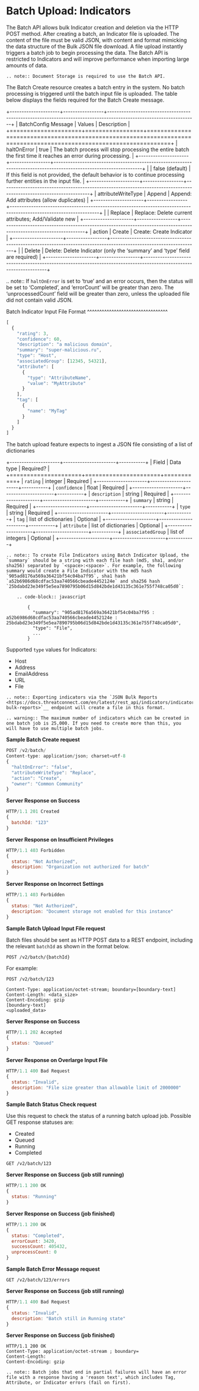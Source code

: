 # Batch Upload: Indicators

The Batch API allows bulk Indicator creation and deletion via the HTTP
POST method. After creating a batch, an Indicator file is uploaded. The
content of the file must be valid JSON, with content and format
mimicking the data structure of the Bulk JSON file download. A file
upload instantly triggers a batch job to begin processing the data. The
Batch API is restricted to Indicators and will improve performance when
importing large amounts of data.

```eval_rst
.. note:: Document Storage is required to use the Batch API.
```

The Batch Create resource creates a batch entry in the system. No batch processing is triggered until the batch input file is uploaded. The table below displays the fields required for the Batch Create message.

+---------------------+-----------------+-------------------------------------------------------------------------------------------------------------------+
| BatchConfig Message | Values          | Description                                                                                                       |
+=====================+=================+===================================================================================================================+
| haltOnError         | true            | The batch process will stop processing the entire batch the first time it reaches an error during processing.     |
+---------------------+-----------------+-------------------------------------------------------------------------------------------------------------------+
|                     | false (default) | If this field is not provided, the default behavior is to continue processing further entities in the input file. |
+---------------------+-----------------+-------------------------------------------------------------------------------------------------------------------+
| attributeWriteType  | Append          | Append: Add attributes (allow duplicates)                                                                         |
+---------------------+-----------------+-------------------------------------------------------------------------------------------------------------------+
|                     | Replace         | Replace: Delete current attributes; Add/Validate new                                                              |
+---------------------+-----------------+-------------------------------------------------------------------------------------------------------------------+
| action              | Create          | Create: Create Indicator                                                                                          |
+---------------------+-----------------+-------------------------------------------------------------------------------------------------------------------+
|                     | Delete          | Delete: Delete Indicator (only the ‘summary’ and ‘type’ field are required)                                       |
+---------------------+-----------------+-------------------------------------------------------------------------------------------------------------------+

.. note:: If `haltOnError` is set to ‘true’ and an error occurs, then the status will be set to ‘Completed’, and ‘errorCount’ will be greater than zero. The ‘unprocessedCount’ field will be greater than zero, unless the uploaded file did not contain valid JSON.

Batch Indicator Input File Format
^^^^^^^^^^^^^^^^^^^^^^^^^^^^^^^^^

```javascript
[
  {
    "rating": 3,
    "confidence": 60,
    "description": "a malicious domain",
    "summary": "super-malicious.ru",
    "type": "Host",
    "associatedGroup": [12345, 54321],
    "attribute": [
      {
        "type": "AttributeName",
        "value": "MyAttribute"
      }
    ],
    "tag": [
      {
        "name": "MyTag"
      }
    ]
  }
]
```

The batch upload feature expects to ingest a JSON file consisting of a
list of dictionaries

+---------------------+----------------------+-----------+
| Field               | Data type            | Required? |
+=====================+======================+===========+
| `rating`          | integer              | Required  |
+---------------------+----------------------+-----------+
| `confidence`      | float                | Required  |
+---------------------+----------------------+-----------+
| `description`     | string               | Required  |
+---------------------+----------------------+-----------+
| `summary`         | string               | Required  |
+---------------------+----------------------+-----------+
| `type`            | string               | Required  |
+---------------------+----------------------+-----------+
| `tag`             | list of dictionaries | Optional  |
+---------------------+----------------------+-----------+
| `attribute`       | list of dictionaries | Optional  |
+---------------------+----------------------+-----------+
| `associatedGroup` | list of integers     | Optional  |
+---------------------+----------------------+-----------+

```eval_rst
.. note:: To create File Indicators using Batch Indicator Upload, the `summary` should be a string with each file hash (md5, sha1, and/or sha256) separated by `<space>:<space>`. For example, the following summary would create a File Indicator with the md5 hash `905ad8176a569a36421bf54c04ba7f95`, sha1 hash `a52b6986d68cdfac53aa740566cbeade4452124e` and sha256 hash `25bdabd23e349f5e5ea7890795b06d15d842bde1d43135c361e755f748ca05d0`:

    .. code-block:: javascript
    
        {
          "summary": "905ad8176a569a36421bf54c04ba7f95 : a52b6986d68cdfac53aa740566cbeade4452124e : 25bdabd23e349f5e5ea7890795b06d15d842bde1d43135c361e755f748ca05d0",
          "type": "File",
          ...
        }
```

Supported `type` values for Indicators:

-  Host
-  Address
-  EmailAddress
-  URL
-  File

```eval_rst
.. note:: Exporting indicators via the `JSON Bulk Reports <https://docs.threatconnect.com/en/latest/rest_api/indicators/indicators.html#json-bulk-reports>`__ endpoint will create a file in this format.

.. warning:: The maximum number of indicators which can be created in one batch job is 25,000. If you need to create more than this, you will have to use multiple batch jobs.
```

**Sample Batch Create request**

```javascript
POST /v2/batch/
Content-type: application/json; charset=utf-8
{
  "haltOnError": "false",
  "attributeWriteType": "Replace",
  "action": "Create",
  "owner": "Common Community"
}
```

**Server Response on Success**

```javascript
HTTP/1.1 201 Created
{
  batchId: "123"
}
```

**Server Response on Insufficient Privileges**

```javascript
HTTP/1.1 403 Forbidden
{
  status: "Not Authorized",
  description: "Organization not authorized for batch"
}
```

**Server Response on Incorrect Settings**

```javascript
HTTP/1.1 403 Forbidden
{
  status: "Not Authorized",
  description: "Document storage not enabled for this instance"
}
```

**Sample Batch Upload Input File request**

Batch files should be sent as HTTP POST data to a REST endpoint, including the relevant `batchId` as shown in the format below.

```
POST /v2/batch/{batchId}
```

For example:

```
POST /v2/batch/123

Content-Type: application/octet-stream; boundary=[boundary-text]
Content-Length: <data_size>
Content-Encoding: gzip
[boundary-text]
<uploaded_data>
```

**Server Response on Success**

```javascript
HTTP/1.1 202 Accepted
{
  status: "Queued"
}
```

**Server Response on Overlarge Input File**

```javascript
HTTP/1.1 400 Bad Request
{
  status: "Invalid",
  description: "File size greater than allowable limit of 2000000"
}
```

**Sample Batch Status Check request**

Use this request to check the status of a running batch upload job. Possible GET response statuses are:

-  Created
-  Queued
-  Running
-  Completed

```
GET /v2/batch/123
```

**Server Response on Success (job still running)**

```javascript
HTTP/1.1 200 OK
{
  status: "Running"
}
```

**Server Response on Success (job finished)**

```javascript
HTTP/1.1 200 OK
{
  status: "Completed",
  errorCount: 3420,
  successCount: 405432,
  unprocessCount: 0
}
```

**Sample Batch Error Message request**

```
GET /v2/batch/123/errors
```

**Server Response on Success (job still running)**

```javascript
HTTP/1.1 400 Bad Request
{
  status: "Invalid",
  description: "Batch still in Running state"
}
```

**Server Response on Success (job finished)**

```
HTTP/1.1 200 OK
Content-Type: application/octet-stream ; boundary=
Content-Length:
Content-Encoding: gzip
```

```eval_rst
.. note:: Batch jobs that end in partial failures will have an error file with a response having a 'reason text', which includes Tag, Attribute, or Indicator errors (fail on first).
```
